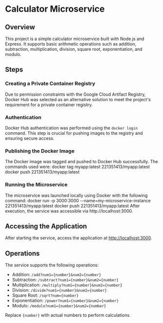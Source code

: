 # Calculator Microservice

## Overview
This project is a simple calculator microservice built with Node.js and Express. It supports basic arithmetic operations such as addition, subtraction, multiplication, division, square root, exponentiation, and modulo.

## Steps

### Creating a Private Container Registry
Due to permission constraints with the Google Cloud Artifact Registry, Docker Hub was selected as an alternative solution to meet the project's requirement for a private container registry.

### Authentication
Docker Hub authentication was performed using the `docker login` command. This step is crucial for pushing images to the registry and ensuring secure access.

### Publishing the Docker Image
The Docker image was tagged and pushed to Docker Hub successfully. The commands used were:
docker tag myapp:latest 221351413/myapp:latest
docker push 221351413/myapp:latest

### Running the Microservice
The microservice was launched locally using Docker with the following command:
docker run -p 3000:3000 --name=my-microservice-instance 221351413/myapp:latest
docker push 221351413/myapp:latest
After execution, the service was accessible via http://localhost:3000.

## Accessing the Application
After starting the service, access the application at [http://localhost:3000](http://localhost:3000).

## Operations
The service supports the following operations:
- Addition: `/add?num1={number}&num2={number}`
- Subtraction: `/subtract?num1={number}&num2={number}`
- Multiplication: `/multiply?num1={number}&num2={number}`
- Division: `/divide?num1={number}&num2={number}`
- Square Root: `/sqrt?num={number}`
- Exponentiation: `/power?num1={number}&num2={number}`
- Modulo: `/modulo?num1={number}&num2={number}`

Replace `{number}` with actual numbers to perform calculations.
